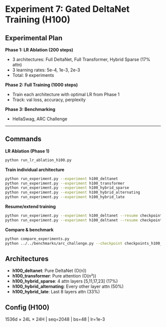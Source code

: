 # Experiment 7: Gated DeltaNet Training (H100)

## Experimental Plan

**Phase 1: LR Ablation (200 steps)**
- 3 architectures: Full DeltaNet, Full Transformer, Hybrid Sparse (17% attn)
- 3 learning rates: 5e-4, 1e-3, 2e-3
- Total: 9 experiments

**Phase 2: Full Training (1000 steps)**
- Train each architecture with optimal LR from Phase 1
- Track: val loss, accuracy, perplexity

**Phase 3: Benchmarking**
- HellaSwag, ARC Challenge

---

## Commands

**LR Ablation (Phase 1)**
```bash
python run_lr_ablation_h100.py
```

**Train individual architecture**
```bash
python run_experiment.py --experiment h100_deltanet
python run_experiment.py --experiment h100_transformer
python run_experiment.py --experiment h100_hybrid_sparse
python run_experiment.py --experiment h100_hybrid_alternating
python run_experiment.py --experiment h100_hybrid_late
```

**Resume/extend training**
```bash
python run_experiment.py --experiment h100_deltanet --resume checkpoints_h100_deltanet/best_model.pt
python run_experiment.py --experiment h100_deltanet --resume checkpoints_h100_deltanet/best_model.pt --extend-steps 5000
```

**Compare & benchmark**
```bash
python compare_experiments.py
python ../../benchmarks/arc_challenge.py --checkpoint checkpoints_h100_deltanet/best_model.pt
```

## Architectures

- **h100_deltanet**: Pure DeltaNet (O(n))
- **h100_transformer**: Pure attention (O(n²))
- **h100_hybrid_sparse**: 4 attn layers [5,11,17,23] (17%)
- **h100_hybrid_alternating**: Every other layer attn (50%)
- **h100_hybrid_late**: Last 8 layers attn (33%)

## Config (H100)
1536d × 24L × 24H | seq=2048 | bs=48 | lr=1e-3
